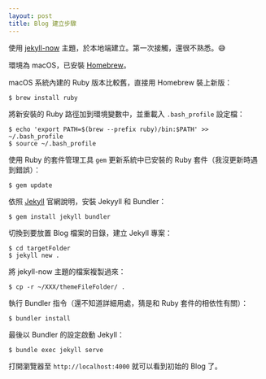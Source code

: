 ```yaml
---
layout: post
title: Blog 建立步驟
---
```


使用 [jekyll-now](https://github.com/barryclark/jekyll-now) 主題，於本地端建立。第一次接觸，還很不熟悉。😅

環境為 macOS，已安裝 [Homebrew](http://brew.sh/index_zh-tw.html)。

macOS 系統內建的 Ruby 版本比較舊，直接用 Homebrew 裝上新版：

	$ brew install ruby

將新安裝的 Ruby 路徑加到環境變數中，並重載入 `.bash_profile` 設定檔：
	
	$ echo 'export PATH=$(brew --prefix ruby)/bin:$PATH' >> ~/.bash_profile
	$ source ~/.bash_profile
	
使用 Ruby 的套件管理工具 `gem` 更新系統中已安裝的 Ruby 套件（我沒更新時遇到錯誤）：
	
	$ gem update
	
依照 [Jekyll](https://jekyllrb.com/) 官網說明，安裝 Jekyyll 和 Bundler：
	
	$ gem install jekyll bundler
	
切換到要放置 Blog 檔案的目錄，建立 Jekyll 專案：
	
	$ cd targetFolder
	$ jekyll new .
	
將 jekyll-now 主題的檔案複製過來：
	
	$ cp -r ~/XXX/themeFileFolder/ .
	
執行 Bundler 指令（還不知道詳細用處，猜是和 Ruby 套件的相依性有關）：
	
	$ bundler install
	
最後以 Bundler 的設定啟動 Jekyll：

	$ bundle exec jekyll serve
	
打開瀏覽器至 `http://localhost:4000` 就可以看到初始的 Blog 了。